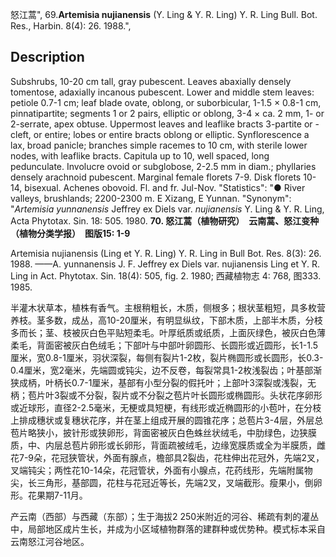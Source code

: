 怒江蒿",
69.**Artemisia nujianensis** (Y. Ling & Y. R. Ling) Y. R. Ling Bull. Bot. Res., Harbin. 8(4): 26. 1988.",

## Description
Subshrubs, 10-20 cm tall, gray pubescent. Leaves abaxially densely tomentose, adaxially incanous pubescent. Lower and middle stem leaves: petiole 0.7-1 cm; leaf blade ovate, oblong, or suborbicular, 1-1.5 × 0.8-1 cm, pinnatipartite; segments 1 or 2 pairs, elliptic or oblong, 3-4 × ca. 2 mm, 1- or 2-serrate, apex obtuse. Uppermost leaves and leaflike bracts 3-partite or -cleft, or entire; lobes or entire bracts oblong or elliptic. Synflorescence a lax, broad panicle; branches simple racemes to 10 cm, with sterile lower nodes, with leaflike bracts. Capitula up to 10, well spaced, long pedunculate. Involucre ovoid or subglobose, 2-2.5 mm in diam.; phyllaries densely arachnoid pubescent. Marginal female florets 7-9. Disk florets 10-14, bisexual. Achenes obovoid. Fl. and fr. Jul-Nov.
  "Statistics": "● River valleys, brushlands; 2200-2300 m. E Xizang, E Yunnan.
  "Synonym": "*Artemisia yunnanensis* Jeffrey ex Diels var. *nujianensis* Y. Ling &amp; Y. R. Ling, Acta Phytotax. Sin. 18: 505. 1980.
**70. 怒江蒿（植物研究）　云南蒿、怒江变种（植物分类学报）　图版15: 1-9**

Artemisia nujianensis (Ling et Y. R. Ling) Y. R. Ling in Bull Bot. Res. 8(3): 26. 1988. ——A. yunnanensis J. F. Jeffrey ex Diels var. nujianensis Ling et Y. R. Ling in Act. Phytotax. Sin. 18(4): 505, fig. 2. 1980; 西藏植物志 4: 768, 图333. 1985.

半灌木状草本，植株有香气。主根稍粗长，木质，侧根多；根状茎粗短，具多枚营养枝。茎多数，成丛，高10-20厘米，有明显纵纹，下部木质，上部半木质，分枝多而长；茎、枝被灰白色平贴短柔毛。叶厚纸质或纸质，上面灰绿色，被灰白色薄柔毛，背面密被灰白色绒毛；下部叶与中部叶卵圆形、长圆形或近圆形，长1-1.5厘米，宽0.8-1厘米，羽状深裂，每侧有裂片1-2枚，裂片椭圆形或长圆形，长0.3-0.4厘米，宽2毫米，先端圆或钝尖，边不反卷，每裂常具1-2枚浅裂齿；叶基部渐狭成柄，叶柄长0.7-1厘米，基部有小型分裂的假托叶；上部叶3深裂或浅裂，无柄；苞片叶3裂或不分裂，裂片或不分裂之苞片叶长圆形或椭圆形。头状花序卵形或近球形，直径2-2.5毫米，无梗或具短梗，有线形或近椭圆形的小苞叶，在分枝上排成穗状或复穗状花序，并在茎上组成开展的圆锥花序；总苞片3-4层，外层总苞片略狭小，披针形或狭卵形，背面密被灰白色蛛丝状绒毛，中肋绿色，边狭膜质，中、内层总苞片卵形或长卵形，背面疏被绒毛，边缘宽膜质或全为半膜质，雌花7-9朵，花冠狭管状，外面有腺点，檐部具2裂齿，花柱伸出花冠外，先端2叉，叉端钝尖；两性花10-14朵，花冠管状，外面有小腺点，花药线形，先端附属物尖，长三角形，基部圆，花柱与花冠近等长，先端2叉，叉端截形。瘦果小，倒卵形。花果期7-11月。

产云南（西部）与西藏（东部）；生于海拔2 250米附近的河谷、稀疏有刺的灌丛中，局部地区成片生长，并成为小区域植物群落的建群种或优势种。模式标本采自云南怒江河谷地区。
